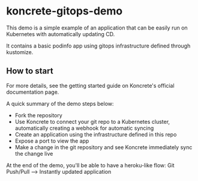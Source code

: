 # koncrete-gitops-demo

This demo is a simple example of an application that can be easily run on Kubernetes with automatically updating CD.

It contains a basic podinfo app using gitops infrastructure defined through kustomize.

## How to start

For more details, see the getting started guide on Koncrete's official documentation page.

A quick summary of the demo steps below:
- Fork the repository
- Use Koncrete to connect your git repo to a Kubernetes cluster, automatically creating a webhook for automatic syncing
- Create an application using the infrastructure defined in this repo
- Expose a port to view the app
- Make a change in the git repository and see Koncrete immediately sync the change live

At the end of the demo, you'll be able to have a heroku-like flow: Git Push/Pull --> Instantly updated application

